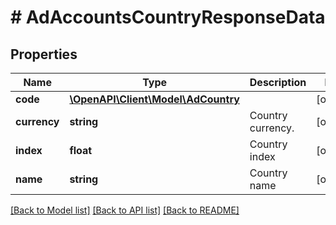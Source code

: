 # # AdAccountsCountryResponseData

## Properties

Name | Type | Description | Notes
------------ | ------------- | ------------- | -------------
**code** | [**\OpenAPI\Client\Model\AdCountry**](AdCountry.md) |  | [optional]
**currency** | **string** | Country currency. | [optional]
**index** | **float** | Country index | [optional]
**name** | **string** | Country name | [optional]

[[Back to Model list]](../../README.md#models) [[Back to API list]](../../README.md#endpoints) [[Back to README]](../../README.md)
